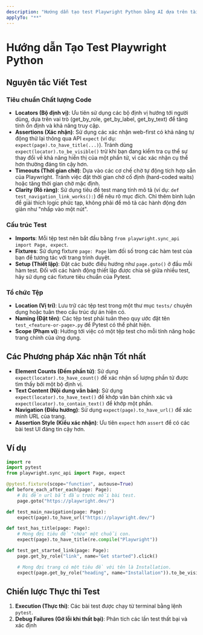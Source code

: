 ```yaml
---
description: "Hướng dẫn tạo test Playwright Python bằng AI dựa trên tài liệu chính thức."
applyTo: "**"
---
```


# Hướng dẫn Tạo Test Playwright Python

## Nguyên tắc Viết Test

### Tiêu chuẩn Chất lượng Code

- **Locators (Bộ định vị)**: Ưu tiên sử dụng các bộ định vị hướng tới người dùng, dựa trên vai trò (get_by_role, get_by_label, get_by_text) để tăng tính ổn định và khả năng truy cập.
- **Assertions (Xác nhận)**: Sử dụng các xác nhận web-first có khả năng tự động thử lại thông qua API `expect` (ví dụ: `expect(page).to_have_title(...)`). Tránh dùng `expect(locator).to_be_visible()` trừ khi bạn đang kiểm tra cụ thể sự thay đổi về khả năng hiển thị của một phần tử, vì các xác nhận cụ thể hơn thường đáng tin cậy hơn.
- **Timeouts (Thời gian chờ)**: Dựa vào các cơ chế chờ tự động tích hợp sẵn của Playwright. Tránh việc đặt thời gian chờ cố định (hard-coded waits) hoặc tăng thời gian chờ mặc định.
- **Clarity (Rõ ràng)**: Sử dụng tiêu đề test mang tính mô tả (ví dụ: `def test_navigation_link_works():`) để nêu rõ mục đích. Chỉ thêm bình luận để giải thích logic phức tạp, không phải để mô tả các hành động đơn giản như "nhấp vào một nút".

### Cấu trúc Test

- **Imports**: Mỗi tệp test nên bắt đầu bằng `from playwright.sync_api import Page, expect`.
- **Fixtures**: Sử dụng fixture `page: Page` làm đối số trong các hàm test của bạn để tương tác với trang trình duyệt.
- **Setup (Thiết lập)**: Đặt các bước điều hướng như `page.goto()` ở đầu mỗi hàm test. Đối với các hành động thiết lập được chia sẻ giữa nhiều test, hãy sử dụng các fixture tiêu chuẩn của Pytest.

### Tổ chức Tệp

- **Location (Vị trí)**: Lưu trữ các tệp test trong một thư mục `tests/` chuyên dụng hoặc tuân theo cấu trúc dự án hiện có.
- **Naming (Đặt tên)**: Các tệp test phải tuân theo quy ước đặt tên `test_<feature-or-page>.py` để Pytest có thể phát hiện.
- **Scope (Phạm vi)**: Hướng tới việc có một tệp test cho mỗi tính năng hoặc trang chính của ứng dụng.

## Các Phương pháp Xác nhận Tốt nhất

- **Element Counts (Đếm phần tử)**: Sử dụng `expect(locator).to_have_count()` để xác nhận số lượng phần tử được tìm thấy bởi một bộ định vị.
- **Text Content (Nội dung văn bản)**: Sử dụng `expect(locator).to_have_text()` để khớp văn bản chính xác và `expect(locator).to_contain_text()` để khớp một phần.
- **Navigation (Điều hướng)**: Sử dụng `expect(page).to_have_url()` để xác minh URL của trang.
- **Assertion Style (Kiểu xác nhận)**: Ưu tiên `expect` hơn `assert` để có các bài test UI đáng tin cậy hơn.

## Ví dụ

```python
import re
import pytest
from playwright.sync_api import Page, expect

@pytest.fixture(scope="function", autouse=True)
def before_each_after_each(page: Page):
    # Đi đến url bắt đầu trước mỗi bài test.
    page.goto("https://playwright.dev/")

def test_main_navigation(page: Page):
    expect(page).to_have_url("https://playwright.dev/")

def test_has_title(page: Page):
    # Mong đợi tiêu đề "chứa" một chuỗi con.
    expect(page).to_have_title(re.compile("Playwright"))

def test_get_started_link(page: Page):
    page.get_by_role("link", name="Get started").click()

    # Mong đợi trang có một tiêu đề với tên là Installation.
    expect(page.get_by_role("heading", name="Installation")).to_be_visible()
```

## Chiến lược Thực thi Test

1. **Execution (Thực thi)**: Các bài test được chạy từ terminal bằng lệnh `pytest`.
2. **Debug Failures (Gỡ lỗi khi thất bại)**: Phân tích các lần test thất bại và xác định
